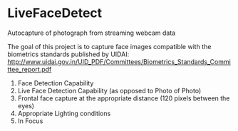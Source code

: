 LiveFaceDetect
==============

Autocapture of photograph from streaming webcam data

The goal of this project is to capture face images compatible with the biometrics standards published by UIDAI:
http://www.uidai.gov.in/UID_PDF/Committees/Biometrics_Standards_Committee_report.pdf

1. Face Detection Capability
2. Live Face Detection Capability (as opposed to Photo of Photo)
3. Frontal face capture at the appropriate distance (120 pixels between the eyes) 
4. Appropriate Lighting conditions 
5. In Focus



